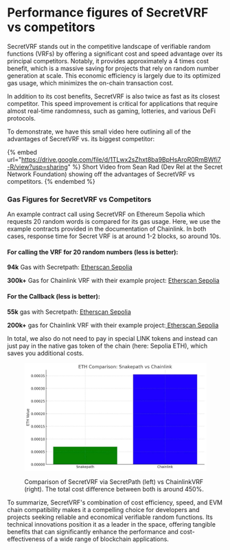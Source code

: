 # Performance figures of SecretVRF vs competitors

SecretVRF stands out in the competitive landscape of verifiable random functions (VRFs) by offering a significant cost and speed advantage over its principal competitors. Notably, it provides approximately a 4 times cost benefit, which is a massive saving for projects that rely on random number generation at scale. This economic efficiency is largely due to its optimized gas usage, which minimizes the on-chain transaction cost.

In addition to its cost benefits, SecretVRF is also twice as fast as its closest competitor. This speed improvement is critical for applications that require almost real-time randomness, such as gaming, lotteries, and various DeFi protocols.

To demonstrate, we have this small video here outlining all of the advantages of SecretVRF vs. its biggest competitor:&#x20;

{% embed url="https://drive.google.com/file/d/1TLwx2sZhxt8ba9BpHsAroR0RmBWfi7-R/view?usp=sharing" %}
Short Video from Sean Rad (Dev Rel at the Secret Network Foundation) showing off the advantages of SecretVRF vs competitors.
{% endembed %}

### Gas Figures for SecretVRF vs Competitors

An example contract call using SecretVRF on Ethereum Sepolia which requests 20 random words is compared for its gas usage. Here, we use the example contracts provided in the documentation of Chainlink. In both cases, response time for Secret VRF is at around 1-2 blocks, so around 10s.&#x20;

#### For calling the VRF for 20 random numbers (less is better):&#x20;

**94k** Gas with Secretpath: [Etherscan Sepolia](https://sepolia.etherscan.io/tx/0x71942fa13e8b9a5d3dc5e587c82e587f5b6e2f4e61ec2bcab253c9ad71710c89)&#x20;

**300k+** Gas for Chainlink VRF with their example project: [Etherscan Sepolia](https://sepolia.etherscan.io/tx/0xdb58ed5326365aa6e611a62fe5f61cc462b504046e9e71c97d889970899e4e45)

#### For the Callback (less is better):&#x20;

**55k** gas with Secretpath: [Etherscan Sepolia](https://sepolia.etherscan.io/tx/0xe2c06a5d92b29ae5528adcd5131ed159fdf5c56c828d71e42df5003f84d6b4af\))

**200k+** gas for Chainlink VRF with their example project:[ Etherscan Sepolia](https://sepolia.etherscan.io/tx/0xe70ba65b83ce2f6b1272da9e9097cc48ea2e674457b125e859ebd45286e44f17)

In total, we also do not need to pay in special LINK tokens and instead can just pay in the native gas token of the chain (here: Sepolia ETH), which saves you additional costs.

<figure><img src="../../../../.gitbook/assets/telegram-cloud-photo-size-2-5458675461103147564-y.jpg" alt=""><figcaption><p>Comparison of SecretVRF via SecretPath (left) vs ChainlinkVRF (right). The total cost difference between both is around 450%. </p></figcaption></figure>

To summarize, SecretVRF's combination of cost efficiency, speed, and EVM chain compatibility makes it a compelling choice for developers and projects seeking reliable and economical verifiable random functions. Its technical innovations position it as a leader in the space, offering tangible benefits that can significantly enhance the performance and cost-effectiveness of a wide range of blockchain applications.
